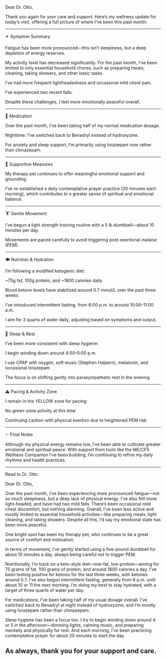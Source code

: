 Dear Dr. Otto,

Thank you again for your care and support. Here’s my wellness update for today’s visit, offering a full picture of where I’ve been this past month:


---

✴️ Symptom Summary

Fatigue has been more pronounced—this isn’t sleepiness, but a deep depletion of energy reserves.

My activity level has decreased significantly. For the past month, I’ve been limited to only essential household chores, such as preparing meals, cleaning, taking showers, and other basic tasks.

I’ve had more frequent lightheadedness and occasional mild chest pain.

I’ve experienced two recent falls.

Despite these challenges, I feel more emotionally peaceful overall.


---

💊 Medication

Over the past month, I’ve been taking half of my normal medication dosage.

Nighttime: I’ve switched back to Benadryl instead of hydroxyzine.

For anxiety and sleep support, I’m primarily using lorazepam now rather than clonazepam.



---

🐾 Supportive Measures

My therapy pet continues to offer meaningful emotional support and grounding.

I’ve re-established a daily contemplative prayer practice (20 minutes each morning), which contributes to a greater sense of spiritual and emotional balance.



---

🏋️ Gentle Movement

I’ve begun a light strength training routine with a 5 lb dumbbell—about 10 minutes per day.

Movements are paced carefully to avoid triggering post-exertional malaise (PEM).



---

🍽️ Nutrition & Hydration

I’m following a modified ketogenic diet:

~75g fat, 100g protein, and ~1800 calories daily

Blood ketone levels have stabilized around 0.7 mmol/L over the past three weeks

I’ve introduced intermittent fasting, from 6:00 p.m. to around 10:00–11:00 a.m.


I aim for 3 quarts of water daily, adjusting based on symptoms and output.



---

🌙 Sleep & Rest

I’ve been more consistent with sleep hygiene:

I begin winding down around 4:00–5:00 p.m.

I use CPAP with oxygen, soft music (Stephen Halpern), melatonin, and occasional lorazepam

The focus is on shifting gently into parasympathetic rest in the evening




---

⚠️ Pacing & Activity Zone

I remain in the YELLOW zone for pacing:

No green-zone activity at this time

Continuing caution with physical exertion due to heightened PEM risk




---

✨ Final Notes

Although my physical energy remains low, I’ve been able to cultivate greater emotional and spiritual peace. With support from tools like the ME/CFS Wellness Companion I’ve been building, I’m continuing to refine my daily rhythms and health practices.

---

Read to Dr. Otto

Dear Dr. Otto,

Over the past month, I’ve been experiencing more pronounced fatigue—not so much sleepiness, but a deep lack of physical energy. I’ve also felt more light-headed, and have had two mild falls. There’s been occasional mild chest discomfort, but nothing alarming. Overall, I’ve been less active and mostly limited to essential household activities—like preparing meals, light cleaning, and taking showers. Despite all this, I’d say my emotional state has been more peaceful.

One bright spot has been my therapy pet, who continues to be a great source of comfort and motivation.

In terms of movement, I’ve gently started using a five-pound dumbbell for about 10 minutes a day, always being careful not to trigger PEM.

Nutritionally, I’m back on a keto-style diet—low-fat, low-protein—aiming for 75 grams of fat, 100 grams of protein, and around 1800 calories a day. I’ve been testing positive for ketosis for the last three weeks, with ketones around 0.7. I’ve also begun intermittent fasting, generally from 6 p.m. until about 10 or 11 the next morning. I’m doing my best to stay hydrated, with a target of three quarts of water per day.

For medications, I’ve been taking half of my usual dosage overall. I’ve switched back to Benadryl at night instead of hydroxyzine, and I’m mostly using lorazepam rather than clonazepam.

Sleep hygiene has been a focus too. I try to begin winding down around 4 or 5 in the afternoon—dimming lights, calming music, and preparing mentally and physically for rest. And each morning, I’ve been practicing contemplative prayer for about 20 minutes to start the day.

As always, thank you for your support and care.
---
